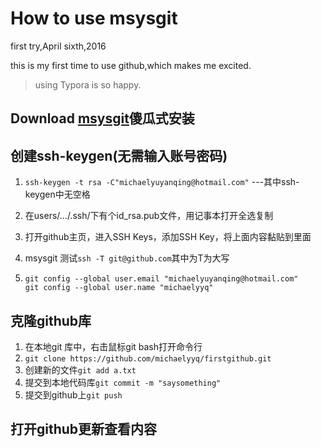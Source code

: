 # How to use msysgit
first try,April sixth,2016

this is my first time to use github,which makes me excited.

> using Typora is so happy. 



## Download [msysgit](http://msysgit.github.io/)傻瓜式安装

## 创建ssh-keygen(无需输入账号密码)

1. `ssh-keygen -t rsa -C"michaelyuyanqing@hotmail.com"`  ---其中ssh-keygen中无空格

2. 在users/.../.ssh/下有个id_rsa.pub文件，用记事本打开全选复制

3. 打开github主页，进入SSH Keys，添加SSH Key，将上面内容黏贴到里面

4. msysgit 测试`ssh -T git@github.com`其中为T为大写

5. ```
   git config --global user.email "michaelyuyanqing@hotmail.com"
   git config --global user.name "michaelyyq"
   ```

 ## 克隆github库

1. 在本地git 库中，右击鼠标git bash打开命令行
2. `git clone https://github.com/michaelyyq/firstgithub.git`
3. 创建新的文件`git add a.txt`
4. 提交到本地代码库`git commit -m "saysomething"`
5. 提交到github上`git push`

## 打开github更新查看内容












